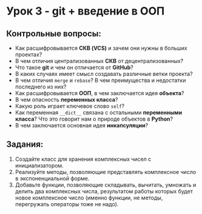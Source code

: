 # Урок 3 - git + введение в ООП
## Контрольные вопросы:
- Как расшифровывается __СКВ (VCS)__ и зачем они нужны 
в больших проектах?
- В чем отличия централизованных __СКВ__ от 
децентрализованных?
- Что такое __git__ и чем он отличается от __GitHub__?
- В каких случаях имеет смысл создавать различные 
ветки проекта?
- В чем отличия `merge` и `rebase`? В чем 
преимущества и недостатки последнего из них?
- Как расшифровывается __ООП__, в чем заключается идея __объекта__?
- В чем опасность __переменных класса__?
- Какую роль играет ключевое слово `self`?
- Как переменная `__dict__` связана с 
остальными __переменными класса__?
Что это говорит нам о природе объектов в __Python__?
- В чем заключается основная идея __инкапсуляции__?

## Задания:
1) Создайте класс для хранения комплексных чисел с инициализатором.
2) Реализуйте методы, позволяющие представлять комплексное число в 
экспоненциальной форме.
3) Добавьте функции, позволяющие складывать, вычитать, 
умножать и делить два комплексных числа, результатом работы 
которых будет новое комплексное число (именно функции, не методы, 
перегружать операторы тоже не надо).
